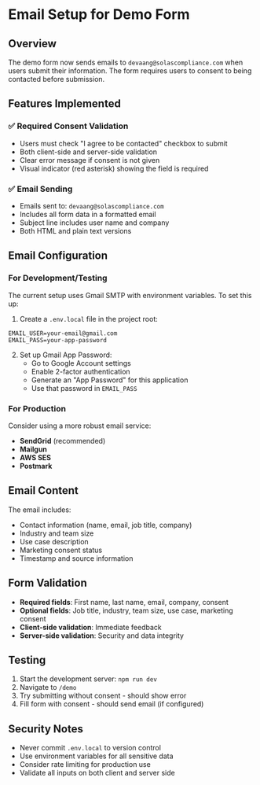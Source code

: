 # Email Setup for Demo Form

## Overview
The demo form now sends emails to `devaang@solascompliance.com` when users submit their information. The form requires users to consent to being contacted before submission.

## Features Implemented

### ✅ Required Consent Validation
- Users must check "I agree to be contacted" checkbox to submit
- Both client-side and server-side validation
- Clear error message if consent is not given
- Visual indicator (red asterisk) showing the field is required

### ✅ Email Sending
- Emails sent to: `devaang@solascompliance.com`
- Includes all form data in a formatted email
- Subject line includes user name and company
- Both HTML and plain text versions

## Email Configuration

### For Development/Testing
The current setup uses Gmail SMTP with environment variables. To set this up:

1. Create a `.env.local` file in the project root:
```env
EMAIL_USER=your-email@gmail.com
EMAIL_PASS=your-app-password
```

2. Set up Gmail App Password:
   - Go to Google Account settings
   - Enable 2-factor authentication
   - Generate an "App Password" for this application
   - Use that password in `EMAIL_PASS`

### For Production
Consider using a more robust email service:
- **SendGrid** (recommended)
- **Mailgun**
- **AWS SES**
- **Postmark**

## Email Content
The email includes:
- Contact information (name, email, job title, company)
- Industry and team size
- Use case description
- Marketing consent status
- Timestamp and source information

## Form Validation
- **Required fields**: First name, last name, email, company, consent
- **Optional fields**: Job title, industry, team size, use case, marketing consent
- **Client-side validation**: Immediate feedback
- **Server-side validation**: Security and data integrity

## Testing
1. Start the development server: `npm run dev`
2. Navigate to `/demo`
3. Try submitting without consent - should show error
4. Fill form with consent - should send email (if configured)

## Security Notes
- Never commit `.env.local` to version control
- Use environment variables for all sensitive data
- Consider rate limiting for production use
- Validate all inputs on both client and server side
